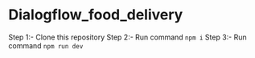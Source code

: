 # Dialogflow_food_delivery

Step 1:- Clone this repository
Step 2:- Run command `npm i`
Step 3:- Run command `npm run dev`
